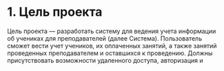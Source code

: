 # 1. Цель проекта

Цель проекта — разработать систему для ведения учета информации об учениках для преподавателей (далее Система). 
Пользователь сможет вести учет учеников, их оплаченных занятий, а также занятий проведенных 
преподавателем и оставшихся к проведению. Должны присутствовать возможности удаленного доступа, авторизация и 